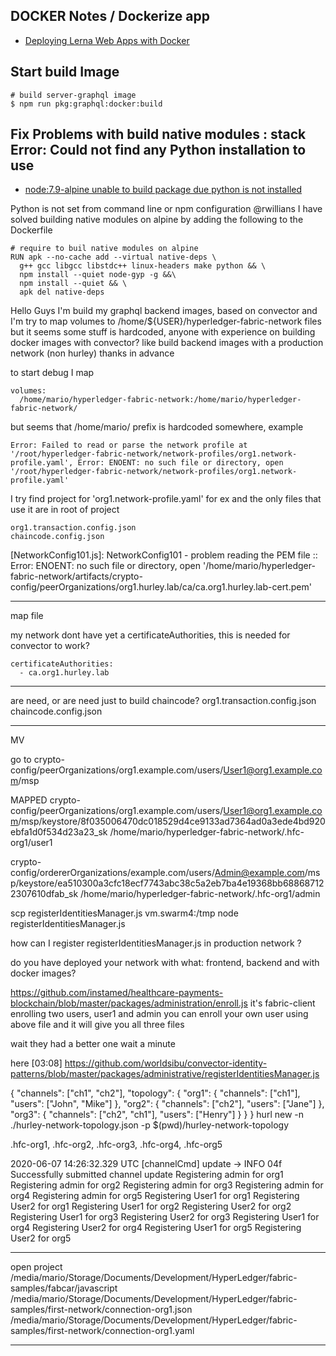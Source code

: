 ## DOCKER Notes / Dockerize app

- [Deploying Lerna Web Apps with Docker](https://versatile.nl/blog/deploying-lerna-web-apps-with-docker)

## Start build Image

```shell
# build server-graphql image
$ npm run pkg:graphql:docker:build
```

## Fix Problems with build native modules : stack Error: Could not find any Python installation to use

- [node:7.9-alpine unable to build package due python is not installed](https://github.com/nodejs/docker-node/issues/384)

Python is not set from command line or npm configuration
@rwillians I have solved building native modules on alpine by adding the following to the Dockerfile

```shell
# require to buil native modules on alpine
RUN apk --no-cache add --virtual native-deps \
  g++ gcc libgcc libstdc++ linux-headers make python && \
  npm install --quiet node-gyp -g &&\
  npm install --quiet && \
  apk del native-deps
```






Hello Guys
I'm build my graphql backend images, based on convector and I'm try to map volumes to
/home/${USER}/hyperledger-fabric-network files
but it seems some stuff is hardcoded, anyone with experience on building docker images with convector?
like build backend images with a production network (non hurley)
thanks in advance



to start debug I map 
```
volumes:
  /home/mario/hyperledger-fabric-network:/home/mario/hyperledger-fabric-network/
```
but seems that  /home/mario/ prefix is hardcoded somewhere, 
example
```
Error: Failed to read or parse the network profile at '/root/hyperledger-fabric-network/network-profiles/org1.network-profile.yaml', Error: ENOENT: no such file or directory, open '/root/hyperledger-fabric-network/network-profiles/org1.network-profile.yaml'
```
I try find project for 'org1.network-profile.yaml' for ex and the only files that use it are in root of project
```
org1.transaction.config.json
chaincode.config.json
```


[NetworkConfig101.js]: NetworkConfig101 - problem reading the PEM file :: Error: ENOENT: no such file or directory, open '/home/mario/hyperledger-fabric-network/artifacts/crypto-config/peerOrganizations/org1.hurley.lab/ca/ca.org1.hurley.lab-cert.pem'



------------------------------------------------------------------------------------------------------------------------------------------------------------------------------------------------

map file

my network dont have yet a certificateAuthorities, this is needed for convector to work?

    certificateAuthorities:
      - ca.org1.hurley.lab

------------------------------------------------------------------------------------------------------------------------------------------------------------------------------------------------

are need, or are need just to build chaincode?
org1.transaction.config.json
chaincode.config.json

------------------------------------------------------------------------------------------------------------------------------------------------------------------------------------------------


MV


go to 
crypto-config/peerOrganizations/org1.example.com/users/User1@org1.example.com/msp

MAPPED
crypto-config/peerOrganizations/org1.example.com/users/User1@org1.example.com/msp/keystore/8f035006470dc018529d4ce9133ad7364ad0a3ede4bd920ebfa1d0f534d23a23_sk
/home/mario/hyperledger-fabric-network/.hfc-org1/user1

crypto-config/ordererOrganizations/example.com/users/Admin@example.com/msp/keystore/ea510300a3cfc18ecf7743abc38c5a2eb7ba4e19368bb688687122307610dfab_sk
/home/mario/hyperledger-fabric-network/.hfc-org1/admin



scp registerIdentitiesManager.js vm.swarm4:/tmp
node registerIdentitiesManager.js



how can I register registerIdentitiesManager.js in production network ?

do you have deployed your network with what: frontend, backend and with docker images?




https://github.com/instamed/healthcare-payments-blockchain/blob/master/packages/administration/enroll.js
it's fabric-client enrolling two users, user1 and admin
you can enroll your own user using above file and it will give you all three files

wait they had a better one
wait a minute




here
[03:08]
https://github.com/worldsibu/convector-identity-patterns/blob/master/packages/administrative/registerIdentitiesManager.js





{
  "channels": ["ch1", "ch2"],
  "topology": {
    "org1": {
      "channels": ["ch1"],
      "users": ["John", "Mike"]
    },
    "org2": {
      "channels": ["ch2"],
      "users": ["Jane"]
    },
    "org3": {
      "channels": ["ch2", "ch1"],
      "users": ["Henry"]
    }
  }
}
hurl new -n ./hurley-network-topology.json -p $(pwd)/hurley-network-topology

.hfc-org1, .hfc-org2, .hfc-org3, .hfc-org4, .hfc-org5

2020-06-07 14:26:32.329 UTC [channelCmd] update -> INFO 04f Successfully submitted channel update
Registering admin for org1
Registering admin for org2
Registering admin for org3
Registering admin for org4
Registering admin for org5
Registering User1 for org1
Registering User2 for org1
Registering User1 for org2
Registering User2 for org2
Registering User1 for org3
Registering User2 for org3
Registering User1 for org4
Registering User2 for org4
Registering User1 for org5
Registering User2 for org5

------------------------------------------------------------------------------------------------------------------------------------------------------------------------------------------------


open project
/media/mario/Storage/Documents/Development/HyperLedger/fabric-samples/fabcar/javascript
/media/mario/Storage/Documents/Development/HyperLedger/fabric-samples/first-network/connection-org1.json
/media/mario/Storage/Documents/Development/HyperLedger/fabric-samples/first-network/connection-org1.yaml

------------------------------------------------------------------------------------------------------------------------------------------------------------------------------------------------


